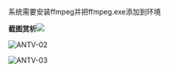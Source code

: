 系统需要安装ffmpeg并把ffmpeg.exe添加到环境





**截图赏析**![](C:\Users\Sky\Pictures\ANTV-01.png)

![ANTV-02](C:\Users\Sky\Pictures\ANTV-02.png)

![ANTV-03](C:\Users\Sky\Pictures\ANTV-03.png)
